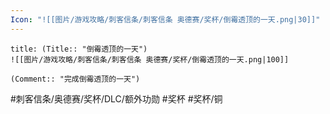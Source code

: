```yaml
---
Icon: "![[图片/游戏攻略/刺客信条/刺客信条 奥德赛/奖杯/倒霉透顶的一天.png|30]]"
---
```

```ad-common-bronze-trophy
title: (Title:: "倒霉透顶的一天")
![[图片/游戏攻略/刺客信条/刺客信条 奥德赛/奖杯/倒霉透顶的一天.png|100]]

(Comment:: "完成倒霉透顶的一天")
```

#刺客信条/奥德赛/奖杯/DLC/额外功勋 #奖杯 #奖杯/铜
